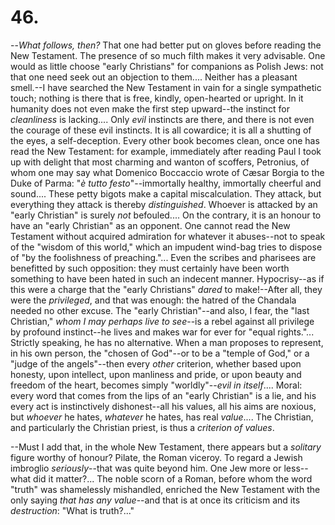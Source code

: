 # 46.

--_What follows, then?_ That one had better put on gloves before reading
the New Testament. The presence of so much filth makes it very
advisable. One would as little choose "early Christians" for companions
as Polish Jews: not that one need seek out an objection to them....
Neither has a pleasant smell.--I have searched the New Testament in vain
for a single sympathetic touch; nothing is there that is free, kindly,
open-hearted or upright. In it humanity does not even make the first
step upward--the instinct for _cleanliness_ is lacking.... Only _evil_
instincts are there, and there is not even the courage of these evil
instincts. It is all cowardice; it is all a shutting of the eyes, a
self-deception. Every other book becomes clean, once one has read the
New Testament: for example, immediately after reading Paul I took up
with delight that most charming and wanton of scoffers, Petronius, of
whom one may say what Domenico Boccaccio wrote of Cæsar Borgia to the
Duke of Parma: "_è tutto festo_"--immortally healthy, immortally
cheerful and sound.... These petty bigots make a capital miscalculation.
They attack, but everything they attack is thereby _distinguished_.
Whoever is attacked by an "early Christian" is surely _not_ befouled....
On the contrary, it is an honour to have an "early Christian" as an
opponent. One cannot read the New Testament without acquired admiration
for whatever it abuses--not to speak of the "wisdom of this world,"
which an impudent wind-bag tries to dispose of "by the foolishness of
preaching."... Even the scribes and pharisees are benefitted by such
opposition: they must certainly have been worth something to have been
hated in such an indecent manner. Hypocrisy--as if this were a charge
that the "early Christians" _dared_ to make!--After all, they were the
_privileged_, and that was enough: the hatred of the Chandala needed no
other excuse. The "early Christian"--and also, I fear, the "last
Christian," _whom I may perhaps live to see_--is a rebel against all
privilege by profound instinct--he lives and makes war for ever for
"equal rights."... Strictly speaking, he has no alternative. When a man
proposes to represent, in his own person, the "chosen of God"--or to be
a "temple of God," or a "judge of the angels"--then every _other_
criterion, whether based upon honesty, upon intellect, upon manliness
and pride, or upon beauty and freedom of the heart, becomes simply
"worldly"--_evil in itself_.... Moral: every word that comes from the
lips of an "early Christian" is a lie, and his every act is
instinctively dishonest--all his values, all his aims are noxious, but
_whoever_ he hates, _whatever_ he hates, has real _value_.... The
Christian, and particularly the Christian priest, is thus a _criterion
of values_.

--Must I add that, in the whole New Testament, there appears but a
_solitary_ figure worthy of honour? Pilate, the Roman viceroy. To regard
a Jewish imbroglio _seriously_--that was quite beyond him. One Jew more
or less--what did it matter?... The noble scorn of a Roman, before whom
the word "truth" was shamelessly mishandled, enriched the New Testament
with the only saying _that has any value_--and that is at once its
criticism and its _destruction_: "What is truth?..."



